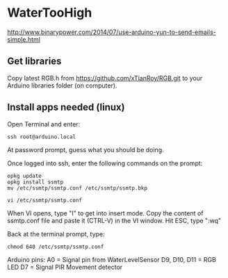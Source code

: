 # WaterTooHigh
http://www.binarypower.com/2014/07/use-arduino-yun-to-send-emails-simple.html

## Get libraries
Copy latest RGB.h from https://github.com/xTianRoy/RGB.git to your Arduino libraries folder (on computer).

## Install apps needed (linux)
Open Terminal and enter:
```
ssh root@arduino.local
```
At password prompt, guess what you should be doing.

Once logged into ssh, enter the following commands on the prompt:
```
opkg update
opkg install ssmtp
mv /etc/ssmtp/ssmtp.conf /etc/ssmtp/ssmtp.bkp

vi /etc/ssmtp/ssmtp.conf
```

When VI opens, type "I" to get into insert mode.
Copy the content of ssmtp.conf file and paste it (CTRL-V) in the VI window.
Hit ESC, type ":wq"

Back at the terminal prompt, type:
```
chmod 640 /etc/ssmtp/ssmtp.conf
```

Arduino pins:
A0 = Signal pin from WaterLevelSensor
D9, D10, D11 = RGB LED
D7 = Signal PIR Movement detector
